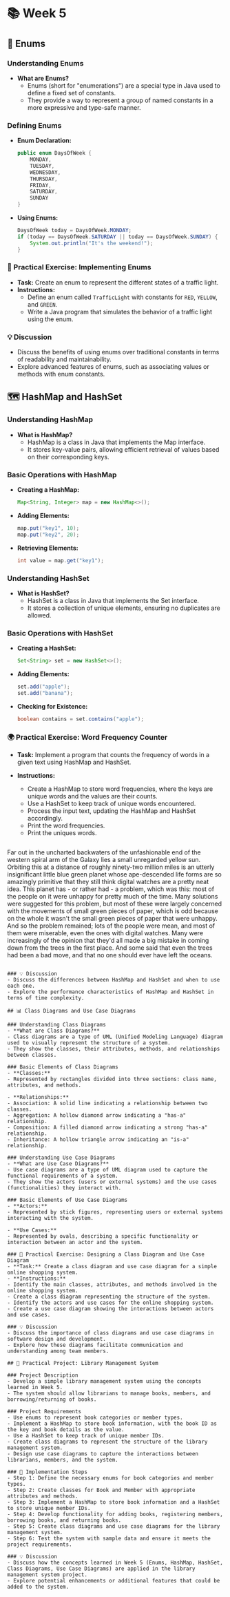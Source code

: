 # 📚 Week 5

## 🌈 Enums

### Understanding Enums
- **What are Enums?**
  - Enums (short for "enumerations") are a special type in Java used to define a fixed set of constants.
  - They provide a way to represent a group of named constants in a more expressive and type-safe manner.

### Defining Enums
- **Enum Declaration:**
  ```java
  public enum DaysOfWeek {
      MONDAY,
      TUESDAY,
      WEDNESDAY,
      THURSDAY,
      FRIDAY,
      SATURDAY,
      SUNDAY
  }
  ```

- **Using Enums:**
  ```java
  DaysOfWeek today = DaysOfWeek.MONDAY;
  if (today == DaysOfWeek.SATURDAY || today == DaysOfWeek.SUNDAY) {
      System.out.println("It's the weekend!");
  }
  ```

### 🎨 Practical Exercise: Implementing Enums
- **Task:** Create an enum to represent the different states of a traffic light.
- **Instructions:**
  - Define an enum called `TrafficLight` with constants for `RED`, `YELLOW`, and `GREEN`.
  - Write a Java program that simulates the behavior of a traffic light using the enum.

### 💡 Discussion
- Discuss the benefits of using enums over traditional constants in terms of readability and maintainability.
- Explore advanced features of enums, such as associating values or methods with enum constants.

## 🗺️ HashMap and HashSet

### Understanding HashMap
- **What is HashMap?**
  - HashMap is a class in Java that implements the Map interface.
  - It stores key-value pairs, allowing efficient retrieval of values based on their corresponding keys.

### Basic Operations with HashMap
- **Creating a HashMap:**
  ```java
  Map<String, Integer> map = new HashMap<>();
  ```

- **Adding Elements:**
  ```java
  map.put("key1", 10);
  map.put("key2", 20);
  ```

- **Retrieving Elements:**
  ```java
  int value = map.get("key1");
  ```

### Understanding HashSet
- **What is HashSet?**
  - HashSet is a class in Java that implements the Set interface.
  - It stores a collection of unique elements, ensuring no duplicates are allowed.

### Basic Operations with HashSet
- **Creating a HashSet:**
  ```java
  Set<String> set = new HashSet<>();
  ```

- **Adding Elements:**
  ```java
  set.add("apple");
  set.add("banana");
  ```

- **Checking for Existence:**
  ```java
  boolean contains = set.contains("apple");
  ```

### 🌍 Practical Exercise: Word Frequency Counter
- **Task:** Implement a program that counts the frequency of words in a given text using HashMap and HashSet.
- **Instructions:**
  - Create a HashMap to store word frequencies, where the keys are unique words and the values are their counts.
  - Use a HashSet to keep track of unique words encountered.
  - Process the input text, updating the HashMap and HashSet accordingly.
  - Print the word frequencies.
  - Print the uniques words.

  ```
Far out in the uncharted backwaters of the unfashionable end of the western spiral arm of the Galaxy
lies a small unregarded yellow sun.
Orbiting this at a distance of roughly ninety-two million miles is an utterly insignificant little blue green
planet whose ape-descended life forms are so amazingly primitive that they still think digital watches are a
pretty neat idea.
This planet has - or rather had - a problem, which was this: most of the people on it were unhappy for
pretty much of the time. Many solutions were suggested for this problem, but most of these were largely
concerned with the movements of small green pieces of paper, which is odd because on the whole it wasn't
the small green pieces of paper that were unhappy.
And so the problem remained; lots of the people were mean, and most of them were miserable, even the
ones with digital watches.
Many were increasingly of the opinion that they'd all made a big mistake in coming down from the trees
in the first place. And some said that even the trees had been a bad move, and that no one should ever have
left the oceans. 
  ```

### 💡 Discussion
- Discuss the differences between HashMap and HashSet and when to use each one.
- Explore the performance characteristics of HashMap and HashSet in terms of time complexity.

## 📊 Class Diagrams and Use Case Diagrams

### Understanding Class Diagrams
- **What are Class Diagrams?**
  - Class diagrams are a type of UML (Unified Modeling Language) diagram used to visually represent the structure of a system.
  - They show the classes, their attributes, methods, and relationships between classes.

### Basic Elements of Class Diagrams
- **Classes:**
  - Represented by rectangles divided into three sections: class name, attributes, and methods.

- **Relationships:**
  - Association: A solid line indicating a relationship between two classes.
  - Aggregation: A hollow diamond arrow indicating a "has-a" relationship.
  - Composition: A filled diamond arrow indicating a strong "has-a" relationship.
  - Inheritance: A hollow triangle arrow indicating an "is-a" relationship.

### Understanding Use Case Diagrams
- **What are Use Case Diagrams?**
  - Use case diagrams are a type of UML diagram used to capture the functional requirements of a system.
  - They show the actors (users or external systems) and the use cases (functionalities) they interact with.

### Basic Elements of Use Case Diagrams
- **Actors:**
  - Represented by stick figures, representing users or external systems interacting with the system.

- **Use Cases:**
  - Represented by ovals, describing a specific functionality or interaction between an actor and the system.

### 🎨 Practical Exercise: Designing a Class Diagram and Use Case Diagram
- **Task:** Create a class diagram and use case diagram for a simple online shopping system.
- **Instructions:**
  - Identify the main classes, attributes, and methods involved in the online shopping system.
  - Create a class diagram representing the structure of the system.
  - Identify the actors and use cases for the online shopping system.
  - Create a use case diagram showing the interactions between actors and use cases.

### 💡 Discussion
- Discuss the importance of class diagrams and use case diagrams in software design and development.
- Explore how these diagrams facilitate communication and understanding among team members.

## 🧩 Practical Project: Library Management System

### Project Description
- Develop a simple library management system using the concepts learned in Week 5.
- The system should allow librarians to manage books, members, and borrowing/returning of books.

### Project Requirements
- Use enums to represent book categories or member types.
- Implement a HashMap to store book information, with the book ID as the key and book details as the value.
- Use a HashSet to keep track of unique member IDs.
- Create class diagrams to represent the structure of the library management system.
- Design use case diagrams to capture the interactions between librarians, members, and the system.

### 🚀 Implementation Steps
- Step 1: Define the necessary enums for book categories and member types.
- Step 2: Create classes for Book and Member with appropriate attributes and methods.
- Step 3: Implement a HashMap to store book information and a HashSet to store unique member IDs.
- Step 4: Develop functionality for adding books, registering members, borrowing books, and returning books.
- Step 5: Create class diagrams and use case diagrams for the library management system.
- Step 6: Test the system with sample data and ensure it meets the project requirements.

### 💡 Discussion
- Discuss how the concepts learned in Week 5 (Enums, HashMap, HashSet, Class Diagrams, Use Case Diagrams) are applied in the library management system project.
- Explore potential enhancements or additional features that could be added to the system.